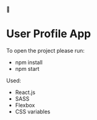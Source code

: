 :construction:

# User Profile App

To open the project please run:

* npm install
* npm start

Used:

* React.js
* SASS
* Flexbox
* CSS variables
